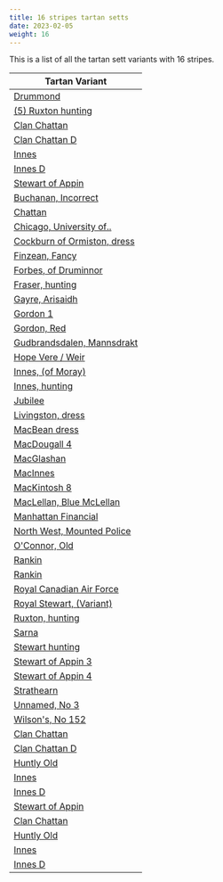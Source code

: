 ```yaml
---
title: 16 stripes tartan setts
date: 2023-02-05
weight: 16
---
```

This is a list of all the tartan sett variants with 16 stripes.

| Tartan Variant |
|---------------|
| [Drummond](/stripes/B/4/R12/B4/R6/G48/R4/G4/R4/B18/R4/BA4/R56/B4/R4/B2/R/12)||
| [(5) Ruxton hunting](/stripes/DR/32/W2/DR2/W6/DR4/DB8/DR30/W2/DR2/Y6/DB32/K2/DB4/DR16/Y2/DR/32)||
| [Clan Chattan](/stripes/N/4/Y12/R8/K8/N32/NA4/Y6/R6/K2/R6/Y6/N4/G30/N2/G4/R/120)||
| [Clan Chattan D](/stripes/N/4/Y12/R8/K8/N32/NA4/Y6/R6/K2/R6/Y6/N4/G32/N2/K4/R/120)||
| [Innes](/stripes/N/7/K24/R4/K4/R4/K4/R24/Y4/R6/DB12/R6/K4/G20/K4/R6/N/4)||
| [Innes D](/stripes/N/3/K12/R2/K2/R2/K2/R12/Y2/R3/DB6/R3/K2/G10/K2/R3/N/2)||
| [Stewart of Appin](/stripes/G/4/R4/N2/DB4/R48/G4/R4/DB16/R4/G4/R8/G48/R4/N2/DB4/R/6)||
| [Buchanan, Incorrect](/stripes/B/6/G2/K6/B6/K6/G2/B6/G2/R12/LN2/R12/B8/Y10/B2/Y10/G/2)||
| [Chattan](/stripes/R/22/K2/LN2/G8/LN2/Y2/R2/K2/R2/Y2/LN2/G8/LN2/K2/R2/Y/6)||
| [Chicago, University of..](/stripes/DR/60/K16/DR4/K4/DR6/K4/DR16/R30/DR16/K4/DR6/K4/DR4/K16/DR60/LN/6)||
| [Cockburn of Ormiston, dress](/stripes/LN/62/K4/G4/K4/G4/B16/K4/LN4/K4/B16/K4/Y4/K4/G16/K4/R/4)||
| [Finzean, Fancy](/stripes/LN/4/DR2/R108/K8/LN4/G56/Y24/R12/K4/R12/Y24/B56/K12/R12/Y16/LN/10)||
| [Forbes, of Druminnor](/stripes/B/4/T4/B16/DR8/TA4/G16/DR2/LN4/DR2/G16/DR12/B4/T4/B4/T4/B/12)||
| [Fraser, hunting](/stripes/LN/4/LT28/G14/LT2/B14/LT2/B14/LT2/G14/LT28/R4/LT28/G14/LT2/B14/LT/2)||
| [Gayre, Arisaidh](/stripes/B/40/G10/K10/LN44/B10/LN44/K4/Y4/K4/R12/G8/LN8/G6/R8/K4/Y/4)||
| [Gordon 1](/stripes/B/28/LN2/G16/LN2/DG32/BA12/LN2/B28/LN2/G28/BA12/G12/R16/DG12/R16/DG/2)||
| [Gordon, Red](/stripes/K/4/RA16/K12/RA16/G12/B12/G34/LN4/P30/LN4/B12/K28/LN4/R14/LN4/P/32)||
| [Gudbrandsdalen, Mannsdrakt](/stripes/DG/88/R4/K10/DG8/R4/K2/DG4/R20/DG4/K2/R4/DG8/K10/R4/LN2/R/88)||
| [Hope Vere / Weir](/stripes/G/38/K2/GA6/K2/G6/K18/G40/K2/Y2/K14/Y2/K2/G42/K24/G4/GA/2)||
| [Innes, (of Moray)](/stripes/BA/7/K24/R4/K4/R4/K4/R24/Y4/R6/B12/R6/K4/G20/K4/R6/LN/4)||
| [Innes, hunting](/stripes/BA/6/K36/LT6/K8/LT6/K6/LT36/Y6/LT6/B16/LT6/B6/G30/K6/LT6/LN/6)||
| [Jubilee](/stripes/B/5/G4/B10/G3/B10/G4/B5/G17/Y3/G17/B19/G3/B19/G17/R3/G/17)||
| [Livingston, dress](/stripes/B/133/LN16/K8/LN8/K2/Y4/K2/LN54/K8/LN8/K16/LN8/K16/LN16/K2/Y/12)||
| [MacBean dress](/stripes/G/20/LN8/R8/DR8/G4/DR8/R8/LN8/G20/LN8/B8/LN4/B8/LN46/K4/R/4)||
| [MacDougall 4](/stripes/RA/12/DR8/R4/RA6/G68/DR6/R4/RA8/R4/DR6/P16/B4/RA80/DR8/R4/RA/12)||
| [MacGlashan](/stripes/B/2/LN2/R12/DR10/B8/LN6/Y10/R8/DR4/R8/Y10/LN6/LT50/LN4/DR6/R/50)||
| [MacInnes](/stripes/BA/2/G12/R2/G2/R2/G2/R12/Y2/R2/B4/R2/K2/G8/K2/R4/LN/2)||
| [MacKintosh 8](/stripes/LN/8/Y16/R14/K14/N42/LN6/Y6/R10/K4/R10/Y6/LN6/G42/LN4/K6/R/188)||
| [MacLellan, Blue McLellan](/stripes/K/4/LN2/B14/K8/R2/B8/R4/B8/LN4/B8/R4/B8/R2/G14/LN2/Y/4)||
| [Manhattan Financial](/stripes/B/4/LN24/K14/NA8/K20/N4/NA5/N6/G2/NA6/N8/LN20/N18/NA5/R2/LN/48)||
| [North West, Mounted Police](/stripes/LN/4/Y14/R12/DR12/B24/LN4/Y8/R8/DR4/R8/Y8/LN4/G28/LN4/DR6/R/78)||
| [O'Connor, Old](/stripes/G/3/DB28/K4/DB4/K4/DB4/K16/G26/LN4/G24/LN4/G26/K16/G12/K24/G/5)||
| [Rankin](/stripes/B/72/G20/R4/G20/LN4/G20/R4/K20/B28/R4/B24/R6/B4/R4/B8/LN/4)||
| [Rankin](/stripes/B/72/G20/R4/G20/LN4/G20/R4/G20/K28/R4/B24/R6/B4/R4/B8/LN/4)||
| [Royal Canadian Air Force](/stripes/DR/6/B14/K2/DR4/K2/B24/K8/LN6/K4/DR2/K2/DR2/DB6/DR4/DB8/DR/4)||
| [Royal Stewart, (Variant)](/stripes/B/81/R4/B8/R8/B4/R12/LN16/K8/LN32/K16/Y6/B8/G16/R8/LN4/R/24)||
| [Ruxton, hunting](/stripes/DR/32/LN2/DR2/LN6/DR4/B8/DR30/LN2/DR2/Y6/B32/K2/B4/DR16/Y2/DR/34)||
| [Sarna](/stripes/G/14/LT4/R2/LT4/G4/LT4/R2/LT22/R10/LT4/R2/LT4/R4/LT4/R2/LT/26)||
| [Stewart hunting](/stripes/G/4/K10/G4/K10/G4/K6/G20/R4/G20/K18/G4/K18/G20/Y4/G20/K/6)||
| [Stewart of Appin 3](/stripes/G/4/R4/BA4/K4/R42/G4/R4/B12/R4/G4/R6/G38/R4/BA4/K4/R/6)||
| [Stewart of Appin 4](/stripes/G/4/R4/BA2/B4/R48/G4/R4/B16/R4/G4/R8/G48/R4/BA2/B4/R/6)||
| [Strathearn](/stripes/Y/2/R2/G12/R12/G2/Y2/G2/R12/Y16/R2/G2/R2/Y16/G12/R2/Y/2)||
| [Unnamed, No 3](/stripes/R/4/K4/R10/B10/K2/B2/K2/B10/G12/Y2/G12/R12/LN2/R2/K2/R/2)||
| [Wilson's, No 152](/stripes/G/6/K4/R24/B18/K4/B18/K32/Y6/K6/LN10/K6/G50/R26/K8/R10/LN/6)||
| [Clan Chattan](/stripes/DR/244/K8/N4/DG64/N8/LG14/DR14/K4/DR14/LG14/N8/B64/K16/DR16/LG24/N/8)||
| [Clan Chattan D](/stripes/DR/120/K4/N2/DG32/N4/LG6/DR6/K2/DR6/LG6/N4/B32/K8/DR8/LG12/N/4)||
| [Huntly Old](/stripes/K/4/DR16/K12/DR16/DG12/B12/DG34/NA4/N30/NA4/B12/K28/NA4/DRA14/NA4/N/32)||
| [Innes](/stripes/B/14/K48/DR8/K8/DR8/K8/DR48/LG8/DR12/DB24/DR12/K8/DG40/K8/DR12/N/8)||
| [Innes D](/stripes/B/6/K24/DR4/K4/DR4/K4/DR24/LG4/DR6/DB12/DR6/K4/DG20/K4/DR6/N/4)||
| [Stewart of Appin](/stripes/DG/4/DR4/B2/DB4/DR48/DG4/DR4/DB16/DR4/DG4/DR8/DG48/DR4/B2/DB4/DR/6)||
| [Clan Chattan](/stripes/DR/122/K4/N2/DG32/N4/LG7/DR7/K2/DR7/LG7/N4/B32/K8/DR8/LG12/N/4)||
| [Huntly Old](/stripes/K/2/DR8/K6/DR8/DG6/B6/DG17/NA2/N15/NA2/B6/K14/NA2/DRA7/NA2/N/16)||
| [Innes](/stripes/B/7/K24/DR4/K4/DR4/K4/DR24/LG4/DR6/DB12/DR6/K4/DG20/K4/DR6/N/4)||
| [Innes D](/stripes/B/3/K12/DR2/K2/DR2/K2/DR12/LG2/DR3/DB6/DR3/K2/DG10/K2/DR3/N/2)||
